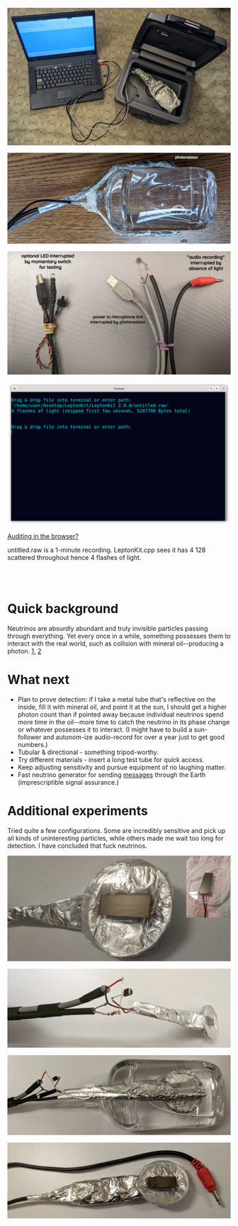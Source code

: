<!--
Portable neutrino detector.
-->



<p align="center">
  <img src="https://github.com/compromise-evident/LeptonKit/blob/main/Other/Ready-to-detect.jpg">
</p>

<p align="center">
  <img src="https://github.com/compromise-evident/LeptonKit/blob/main/Other/Mineral-oil.jpg">
</p>

<p align="center">
  <img src="https://github.com/compromise-evident/LeptonKit/blob/main/Other/Wiring.jpg">
</p>

<p align="center">
  <img src="https://github.com/compromise-evident/LeptonKit/blob/main/Other/Terminal.png">
</p>

[Auditing in the browser?](https://coliru.stacked-crooked.com/a/2deb0ae52617b33e)

untitled.raw is a 1-minute recording. LeptonKit.cpp sees it has 4 128 scattered throughout hence 4 flashes of light.
<br>
<br>
<br>
<br>

# Quick background

Neutrinos are absurdly abundant and truly invisible particles passing through everything. Yet every once in a while, something possesses them to interact with the real world, such as collision with mineral oil--producing a photon. [1,](https://www.youtube.com/watch?v=AaZ_RSt0KP8) [2](https://www.youtube.com/watch?v=_IJOe0eVmCQ)

# What next

* Plan to prove detection: if I take a metal tube that's reflective on the inside, fill it with mineral oil, and point it at the sun, I should get a higher photon count than if pointed away because individual neutrinos spend more time in the oil--more time to catch the neutrino in its phase change or whatever possesses it to interact. (I might have to build a sun-follower and autonom-ize audio-record for over a year just to get good numbers.)
* Tubular & directional - something tripod-worthy.
* Try different materials - insert a long test tube for quick access.
* Keep adjusting sensitivity and pursue equipment of no laughing matter.
* Fast neutrino generator for sending [messages](https://en.wikipedia.org/wiki/Neutrino#cite_note-Stancil-Adamson-Alania-etal-2012-116) through the Earth (imprescriptible signal assurance.)

# Additional experiments

Tried quite a few configurations. Some are incredibly sensitive and pick up all kinds of uninteresting particles, while others made me wait too long for detection. I have concluded that fuck neutrinos.

<p align="center">
  <img src="https://github.com/compromise-evident/LeptonKit/blob/main/Other/Fused-quartz.png">
</p>

<p align="center">
  <img src="https://github.com/compromise-evident/LeptonKit/blob/main/Other/Transistor.jpg">
</p>

<p align="center">
  <img src="https://github.com/compromise-evident/LeptonKit/blob/main/Other/Before-wrapping.jpg">
</p>

<p align="center">
  <img src="https://github.com/compromise-evident/LeptonKit/blob/main/Other/Alternate.jpg">
</p>
